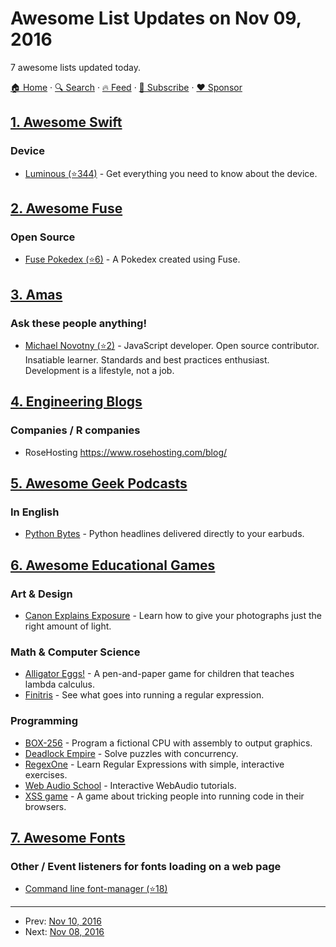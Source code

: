 # Awesome List Updates on Nov 09, 2016

7 awesome lists updated today.

[🏠 Home](/README.md) · [🔍 Search](https://www.trackawesomelist.com/search/) · [🔥 Feed](https://www.trackawesomelist.com/rss.xml) · [📮 Subscribe](https://trackawesomelist.us17.list-manage.com/subscribe?u=d2f0117aa829c83a63ec63c2f&id=36a103854c) · [❤️  Sponsor](https://github.com/sponsors/theowenyoung)



## [1. Awesome Swift](/content/matteocrippa/awesome-swift/README.md)

### Device

*   [Luminous (⭐344)](https://github.com/andrealufino/Luminous) - Get everything you need to know about the device.

## [2. Awesome Fuse](/content/fuse-compound/awesome-fuse/README.md)

### Open Source

*   [Fuse Pokedex (⭐6)](https://github.com/franzsilva/FusePokeDex) - A Pokedex created using Fuse.

## [3. Amas](/content/sindresorhus/amas/README.md)

### Ask these people anything!

*   [Michael Novotny (⭐2)](https://github.com/manovotny/ama) - JavaScript developer. Open source contributor. Insatiable learner. Standards and best practices enthusiast. Development is a lifestyle, not a job.

## [4. Engineering Blogs](/content/kilimchoi/engineering-blogs/README.md)

### Companies / R companies

*   RoseHosting <https://www.rosehosting.com/blog/>

## [5. Awesome Geek Podcasts](/content/ayr-ton/awesome-geek-podcasts/README.md)

### In English

*   [Python Bytes](https://pythonbytes.fm/) - Python headlines delivered directly to your earbuds.

## [6. Awesome Educational Games](/content/yrgo/awesome-educational-games/README.md)

### Art & Design

*   [Canon Explains Exposure](http://www.canonoutsideofauto.ca/) - Learn how to give your photographs just the right amount of light.

### Math & Computer Science

*   [Alligator Eggs!](http://worrydream.com/#!/AlligatorEggs) - A pen-and-paper game for children that teaches lambda calculus.
*   [Finitris](http://www.postcrashgames.com/finitris/) - See what goes into running a regular expression.

### Programming

*   [BOX-256](http://box-256.com/) - Program a fictional CPU with assembly to output graphics.
*   [Deadlock Empire](https://deadlockempire.github.io/) - Solve puzzles with concurrency.
*   [RegexOne](https://regexone.com/lesson/introduction_abcs) - Learn Regular Expressions with simple, interactive exercises.
*   [Web Audio School](https://mmckegg.github.io/web-audio-school/) - Interactive WebAudio tutorials.
*   [XSS game](https://xss-game.appspot.com) - A game about tricking people into running code in their browsers.

## [7. Awesome Fonts](/content/brabadu/awesome-fonts/README.md)

### Other / Event listeners for fonts loading on a web page

*   [Command line font-manager (⭐18)](https://github.com/alyssais/font)

---

- Prev: [Nov 10, 2016](/content/2016/11/10/README.md)
- Next: [Nov 08, 2016](/content/2016/11/08/README.md)